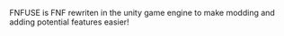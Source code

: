 FNFUSE is FNF rewriten in the unity game engine to make modding and adding potential features easier!
